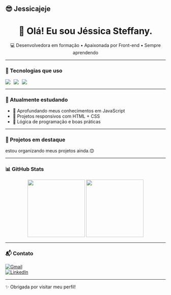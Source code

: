 ## 😎 Jessicajeje

<h1 align="center">👋 Olá! Eu sou Jéssica Steffany.</h1>

<p align="center">
💻 Desenvolvedora em formação • Apaixonada por Front-end • Sempre aprendendo
</p>

---

### 🚀 Tecnologias que uso

<div style="display: flex; gap: 10px;">
  <img src="https://img.shields.io/badge/HTML5-E34F26?style=for-the-badge&logo=html5&logoColor=white" />
  <img src="https://img.shields.io/badge/CSS3-1572B6?style=for-the-badge&logo=css3&logoColor=white" />
  <img src="https://img.shields.io/badge/JavaScript-F7DF1E?style=for-the-badge&logo=javascript&logoColor=black" />
</div>

---

### 🌱 Atualmente estudando

- 🧠 Aprofundando meus conhecimentos em JavaScript
- 🎨 Projetos responsivos com HTML + CSS
- 🔧 Lógica de programação e boas práticas

---

### 📌 Projetos em destaque
estou organizando meus projetos ainda.😊

---

### 📊 GitHub Stats

<div align="center">
  <img height="180em" src="https://github-readme-stats.vercel.app/api?username=Jessicajeje&show_icons=true&theme=tokyonight" />
  <img height="180em" src="https://github-readme-stats.vercel.app/api/top-langs/?username=Jessicajeje&layout=compact&theme=l=tokyonight"/>
</div>

---

### 📬 Contato

[![Gmail](https://img.shields.io/badge/-Email-D14836?style=flat&logo=Gmail&logoColor=white)](mailto:jessicasteffany598@gmail.com)  
[![LinkedIn](https://img.shields.io/badge/-LinkedIn-blue?style=flat&logo=linkedin&logoColor=white)](https://www.linkedin.com/in/jéssica-steffany-989083367/)

---

✨ Obrigada por visitar meu perfil!

